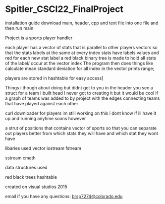# Spitler_CSCI22_FinalProject

installation guide
download main, header, cpp and text file into one file and then run main

Project is a sports player handler

each player has a vector of stats that is parallel to other players vectors so that the stats labels at the same at every index
  stats have labels values and red
for each new stat label a red black binary tree is made to hold all stats of the label/ occur at the vector index
The program then does things like calculate mean standard deviation for all index in the vector prints range; 

players are stored in hashtable for easy access]

Things i though about doing but didnt get to you
in the header you see a struct for a team I built head I never got to creating it but it would be cool if a graph of teams was added to by project with the edges connecting teams that have played against each other

curl downloader for players im still working on this i dont know if ill have it up and running anytime soons however

a strut of positions that contains vector of sports so that you can separate out players better from which stats they will have and which stat they wont have

libaries used
vector iostream
fstream

sstream
cmath

data structures used

red black trees
hashtable

created on visual studios 2015

email if you have any questions:
brsp7274@colorado.edu
